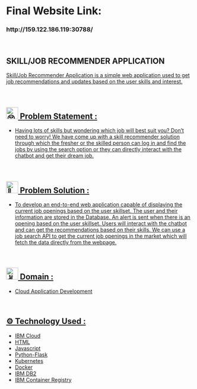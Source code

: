 <h1>Final Website Link:</h1> <h3>http://159.122.186.119:30788/</h3>
</br>

<h2>SKILL/JOB RECOMMENDER APPLICATION<a href="https://github.com/IBM-EPBL/IBM-Project-45353-1660729600/" target="_blank"></h2>

<p>Skill/Job Recommender Application is a simple web application used to get job recommendations and updates based on the user skills and interest.</p>
<br>

<div>
 <h2><picture>
  <source srcset="https://fonts.gstatic.com/s/e/notoemoji/latest/1f635_200d_1f4ab/512.webp" type="image/webp">
  <img src="https://fonts.gstatic.com/s/e/notoemoji/latest/1f635_200d_1f4ab/512.gif" alt="😵" width="32" height="32">
</picture> Problem Statement :</h2></div>
<ul>
<li> Having lots of skills but wondering which job will best suit you? Don’t need to worry! We have come up with a skill recommender solution through which the fresher or the skilled person can log in and find the jobs by using the search option or they can directly interact with the chatbot and get their dream job.
</li>
  </ul>
<br>

<div>
 <h2><picture>
  <source srcset="https://fonts.gstatic.com/s/e/notoemoji/latest/1f31f/512.webp" type="image/webp">
  <img src="https://fonts.gstatic.com/s/e/notoemoji/latest/1f31f/512.gif" alt="🌟" width="32" height="32">
</picture> Problem Solution :</h2></div>
<ul>
<li>To develop an end-to-end web application capable of displaying the current job openings based on the user skillset.  The user and their information are stored in the Database.  An alert is sent when there is an opening based on the user skillset. Users will interact with the chatbot and can get the recommendations based on their skills. We can use a job search API to get the current job openings in the market which will fetch the data directly from the webpage. </li>
  </ul>
<br>


<div>
 <h2><picture>
  <source srcset="https://fonts.gstatic.com/s/e/notoemoji/latest/270c_1f3fc/512.webp" type="image/webp">
  <img src="https://fonts.gstatic.com/s/e/notoemoji/latest/270c_1f3fc/512.gif" alt="✌" width="32" height="32">
</picture> Domain :</h2></div>
<div>
<ul>
 <li>Cloud Application Development</li>
 </ul>
 </div>
 
 <br>


<div>
 <h2>⚙ Technology Used :</h2>
 <ul>
 <li>IBM Cloud</li>
 <li>HTML</li>
 <li>Javascript</li>
 <li>Python-Flask</li>
 <li>Kubernetes</li>
 <li>Docker</li>
 <li>IBM DB2</li>
 <li>IBM Container Registry</li>
 </ul>
 </div>
 <br>
